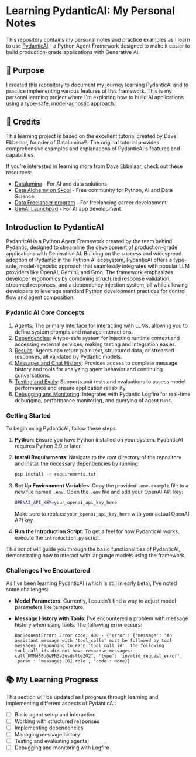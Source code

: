 # Learning PydanticAI: My Personal Notes

This repository contains my personal notes and practice examples as I learn to use [PydanticAI](https://ai.pydantic.dev/) - a Python Agent Framework designed to make it easier to build production-grade applications with Generative AI.

## 🎯 Purpose

I created this repository to document my journey learning PydanticAI and to practice implementing various features of this framework. This is my personal learning project where I'm exploring how to build AI applications using a type-safe, model-agnostic approach.

## 🙏 Credits

This learning project is based on the excellent tutorial created by Dave Ebbelaar, founder of Datalumina®. The original tutorial provides comprehensive examples and explanations of PydanticAI's features and capabilities. 

If you're interested in learning more from Dave Ebbelaar, check out these resources:
- [Datalumina](https://www.datalumina.com/) - For AI and data solutions
- [Data Alchemy on Skool](https://www.skool.com/data-alchemy) - Free community for Python, AI and Data Science
- [Data Freelancer program](https://www.datalumina.com/data-freelancer) - For freelancing career development
- [GenAI Launchpad](https://launchpad.datalumina.com/) - For AI app development

## Introduction to PydanticAI

PydanticAI is a Python Agent Framework created by the team behind Pydantic, designed to streamline the development of production-grade applications with Generative AI. Building on the success and widespread adoption of Pydantic in the Python AI ecosystem, PydanticAI offers a type-safe, model-agnostic approach that seamlessly integrates with popular LLM providers like OpenAI, Gemini, and Groq. The framework emphasizes developer ergonomics by combining structured response validation, streamed responses, and a dependency injection system, all while allowing developers to leverage standard Python development practices for control flow and agent composition.

### Pydantic AI Core Concepts

1. [Agents](https://ai.pydantic.dev/agents/): The primary interface for interacting with LLMs, allowing you to define system prompts and manage interactions.
2. [Dependencies](https://ai.pydantic.dev/dependencies/): A type-safe system for injecting runtime context and accessing external services, making testing and integration easier.
3. [Results](https://ai.pydantic.dev/results/): Agents can return plain text, structured data, or streamed responses, all validated by Pydantic models.
4. [Messages and Chat History](https://ai.pydantic.dev/message-history/): Provides access to complete message history and tools for analyzing agent behavior and continuing conversations.
5. [Testing and Evals](https://ai.pydantic.dev/testing-evals/): Supports unit tests and evaluations to assess model performance and ensure application reliability.
6. [Debugging and Monitoring](https://ai.pydantic.dev/logfire/): Integrates with Pydantic Logfire for real-time debugging, performance monitoring, and querying of agent runs.

### Getting Started

To begin using PydanticAI, follow these steps:

1. **Python**: Ensure you have Python installed on your system. PydanticAI requires Python 3.9 or later.

2. **Install Requirements**: Navigate to the root directory of the repository and install the necessary dependencies by running:

    ```bash
    pip install -r requirements.txt
    ```

3. **Set Up Environment Variables**: Copy the provided `.env.example` file to a new file named `.env`. Open the `.env` file and add your OpenAI API key:

    ```bash
    OPENAI_API_KEY=your_openai_api_key_here
    ```

    Make sure to replace `your_openai_api_key_here` with your actual OpenAI API key.

4. **Run the Introduction Script**: To get a feel for how PydanticAI works, execute the `introduction.py` script.

This script will guide you through the basic functionalities of PydanticAI, demonstrating how to interact with language models using the framework.

### Challenges I've Encountered

As I've been learning PydanticAI (which is still in early beta), I've noted some challenges:

- **Model Parameters**: Currently, I couldn't find a way to adjust model parameters like temperature.

- **Message History with Tools**: I've encountered a problem with message history when using tools. The following error occurs:

  ```
  BadRequestError: Error code: 400 - {'error': {'message': "An assistant message with 'tool_calls' must be followed by tool messages responding to each 'tool_call_id'. The following tool_call_ids did not have response messages: call_KMMn5Bo6wPN3aZosdstleZO2", 'type': 'invalid_request_error', 'param': 'messages.[6].role', 'code': None}}
  ```

## 📚 My Learning Progress

This section will be updated as I progress through learning and implementing different aspects of PydanticAI:

- [ ] Basic agent setup and interaction
- [ ] Working with structured responses
- [ ] Implementing dependencies
- [ ] Managing message history
- [ ] Testing and evaluating agents
- [ ] Debugging and monitoring with Logfire